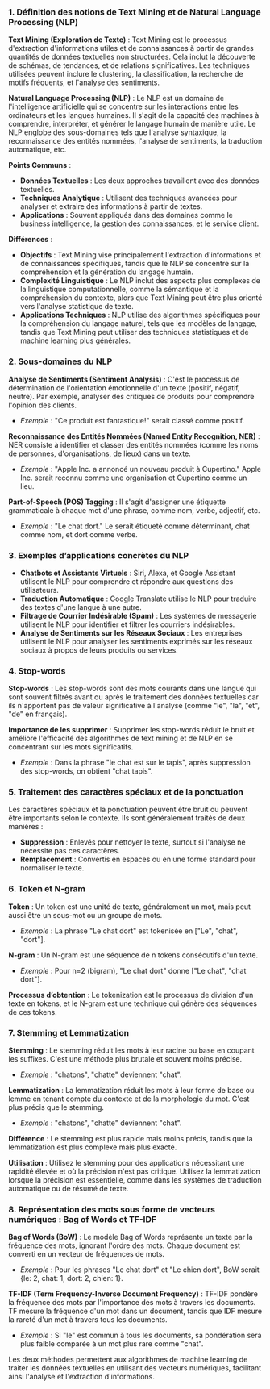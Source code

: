 ### 1. Définition des notions de Text Mining et de Natural Language Processing (NLP)

**Text Mining (Exploration de Texte)** :
Text Mining est le processus d'extraction d'informations utiles et de connaissances à partir de grandes quantités de données textuelles non structurées. Cela inclut la découverte de schémas, de tendances, et de relations significatives. Les techniques utilisées peuvent inclure le clustering, la classification, la recherche de motifs fréquents, et l'analyse des sentiments.

**Natural Language Processing (NLP)** :
Le NLP est un domaine de l'intelligence artificielle qui se concentre sur les interactions entre les ordinateurs et les langues humaines. Il s'agit de la capacité des machines à comprendre, interpréter, et générer le langage humain de manière utile. Le NLP englobe des sous-domaines tels que l'analyse syntaxique, la reconnaissance des entités nommées, l'analyse de sentiments, la traduction automatique, etc.

**Points Communs** :
- **Données Textuelles** : Les deux approches travaillent avec des données textuelles.
- **Techniques Analytique** : Utilisent des techniques avancées pour analyser et extraire des informations à partir de textes.
- **Applications** : Souvent appliqués dans des domaines comme le business intelligence, la gestion des connaissances, et le service client.

**Différences** :
- **Objectifs** : Text Mining vise principalement l'extraction d'informations et de connaissances spécifiques, tandis que le NLP se concentre sur la compréhension et la génération du langage humain.
- **Complexité Linguistique** : Le NLP inclut des aspects plus complexes de la linguistique computationnelle, comme la sémantique et la compréhension du contexte, alors que Text Mining peut être plus orienté vers l'analyse statistique de texte.
- **Applications Techniques** : NLP utilise des algorithmes spécifiques pour la compréhension du langage naturel, tels que les modèles de langage, tandis que Text Mining peut utiliser des techniques statistiques et de machine learning plus générales.

### 2. Sous-domaines du NLP

**Analyse de Sentiments (Sentiment Analysis)** :
C'est le processus de détermination de l'orientation émotionnelle d'un texte (positif, négatif, neutre). Par exemple, analyser des critiques de produits pour comprendre l'opinion des clients.
- *Exemple* : "Ce produit est fantastique!" serait classé comme positif.

**Reconnaissance des Entités Nommées (Named Entity Recognition, NER)** :
NER consiste à identifier et classer des entités nommées (comme les noms de personnes, d'organisations, de lieux) dans un texte.
- *Exemple* : "Apple Inc. a annoncé un nouveau produit à Cupertino." Apple Inc. serait reconnu comme une organisation et Cupertino comme un lieu.

**Part-of-Speech (POS) Tagging** :
Il s'agit d'assigner une étiquette grammaticale à chaque mot d'une phrase, comme nom, verbe, adjectif, etc.
- *Exemple* : "Le chat dort." Le serait étiqueté comme déterminant, chat comme nom, et dort comme verbe.

### 3. Exemples d’applications concrètes du NLP

- **Chatbots et Assistants Virtuels** : Siri, Alexa, et Google Assistant utilisent le NLP pour comprendre et répondre aux questions des utilisateurs.
- **Traduction Automatique** : Google Translate utilise le NLP pour traduire des textes d'une langue à une autre.
- **Filtrage de Courrier Indésirable (Spam)** : Les systèmes de messagerie utilisent le NLP pour identifier et filtrer les courriers indésirables.
- **Analyse de Sentiments sur les Réseaux Sociaux** : Les entreprises utilisent le NLP pour analyser les sentiments exprimés sur les réseaux sociaux à propos de leurs produits ou services.

### 4. Stop-words

**Stop-words** :
Les stop-words sont des mots courants dans une langue qui sont souvent filtrés avant ou après le traitement des données textuelles car ils n'apportent pas de valeur significative à l'analyse (comme "le", "la", "et", "de" en français).

**Importance de les supprimer** :
Supprimer les stop-words réduit le bruit et améliore l'efficacité des algorithmes de text mining et de NLP en se concentrant sur les mots significatifs.
- *Exemple* : Dans la phrase "le chat est sur le tapis", après suppression des stop-words, on obtient "chat tapis".

### 5. Traitement des caractères spéciaux et de la ponctuation

Les caractères spéciaux et la ponctuation peuvent être bruit ou peuvent être importants selon le contexte. Ils sont généralement traités de deux manières :
- **Suppression** : Enlevés pour nettoyer le texte, surtout si l'analyse ne nécessite pas ces caractères.
- **Remplacement** : Convertis en espaces ou en une forme standard pour normaliser le texte.

### 6. Token et N-gram

**Token** :
Un token est une unité de texte, généralement un mot, mais peut aussi être un sous-mot ou un groupe de mots.
- *Exemple* : La phrase "Le chat dort" est tokenisée en ["Le", "chat", "dort"].

**N-gram** :
Un N-gram est une séquence de n tokens consécutifs d'un texte.
- *Exemple* : Pour n=2 (bigram), "Le chat dort" donne ["Le chat", "chat dort"].

**Processus d’obtention** :
Le tokenization est le processus de division d'un texte en tokens, et le N-gram est une technique qui génère des séquences de ces tokens.

### 7. Stemming et Lemmatization

**Stemming** :
Le stemming réduit les mots à leur racine ou base en coupant les suffixes. C'est une méthode plus brutale et souvent moins précise.
- *Exemple* : "chatons", "chatte" deviennent "chat".

**Lemmatization** :
La lemmatization réduit les mots à leur forme de base ou lemme en tenant compte du contexte et de la morphologie du mot. C'est plus précis que le stemming.
- *Exemple* : "chatons", "chatte" deviennent "chat".

**Différence** :
Le stemming est plus rapide mais moins précis, tandis que la lemmatization est plus complexe mais plus exacte.

**Utilisation** :
Utilisez le stemming pour des applications nécessitant une rapidité élevée et où la précision n'est pas critique. Utilisez la lemmatization lorsque la précision est essentielle, comme dans les systèmes de traduction automatique ou de résumé de texte.

### 8. Représentation des mots sous forme de vecteurs numériques : Bag of Words et TF-IDF

**Bag of Words (BoW)** :
Le modèle Bag of Words représente un texte par la fréquence des mots, ignorant l'ordre des mots. Chaque document est converti en un vecteur de fréquences de mots.
- *Exemple* : Pour les phrases "Le chat dort" et "Le chien dort", BoW serait {le: 2, chat: 1, dort: 2, chien: 1}.

**TF-IDF (Term Frequency-Inverse Document Frequency)** :
TF-IDF pondère la fréquence des mots par l'importance des mots à travers les documents. TF mesure la fréquence d'un mot dans un document, tandis que IDF mesure la rareté d'un mot à travers tous les documents.
- *Exemple* : Si "le" est commun à tous les documents, sa pondération sera plus faible comparée à un mot plus rare comme "chat".

Les deux méthodes permettent aux algorithmes de machine learning de traiter les données textuelles en utilisant des vecteurs numériques, facilitant ainsi l'analyse et l'extraction d'informations.
